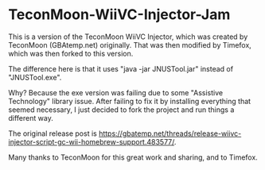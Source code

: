 # TeconMoon-WiiVC-Injector-Jam
This is a version of the TeconMoon WiiVC Injector, which was created by TeconMoon (GBAtemp.net) originally. That was then modified by Timefox, which was then forked to this version.

The difference here is that it uses "java -jar JNUSTool.jar" instead of "JNUSTool.exe".

Why? Because the exe version was failing due to some "Assistive Technology" library issue. After failing to fix it by installing everything that seemed necessary, I just decided to fork the project and run things a different way.

The original release post is https://gbatemp.net/threads/release-wiivc-injector-script-gc-wii-homebrew-support.483577/.

Many thanks to TeconMoon for this great work and sharing, and to Timefox.
